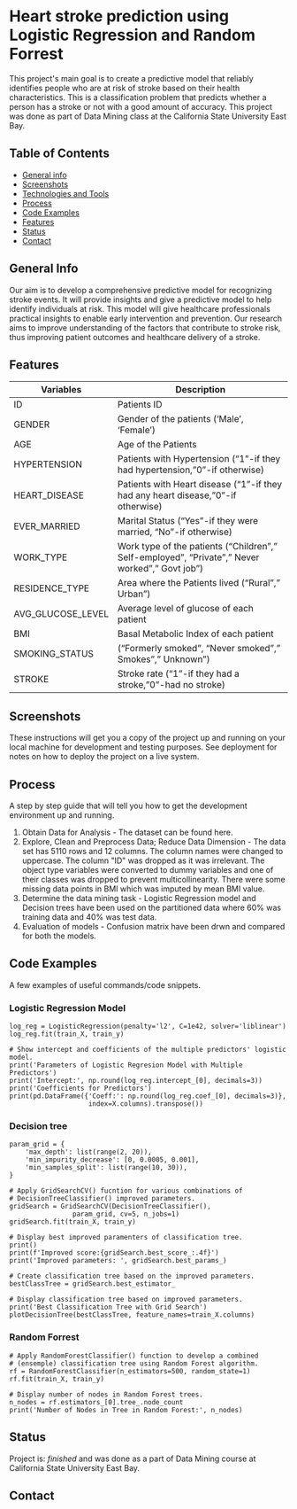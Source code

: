 # Heart stroke prediction using Logistic Regression and Random Forrest

This project's main goal is to create a predictive model that reliably identifies people who are at risk of stroke based on their health characteristics. This is a classification problem that predicts whether a person has a stroke or not with a good amount of accuracy. This project was done as part of Data Mining class at the California State University East Bay.

## Table of Contents
* [General info](#general-info)
* [Screenshots](#screenshots)
* [Technologies and Tools](#technologies-and-tools)
* [Process](#process)
* [Code Examples](#code-examples)
* [Features](#features)
* [Status](#status)
* [Contact](#contact)

## General Info
Our aim is to develop a comprehensive predictive model for recognizing stroke events. It will provide insights and give a predictive model to help identify individuals at risk. This model will give healthcare professionals practical insights to enable early intervention and prevention. Our research aims to improve understanding of the factors that contribute to stroke risk, thus improving patient outcomes and healthcare delivery of a stroke. 

## Features
| Variables | Description |
| --- | --- |
| ID | Patients ID|
| GENDER | Gender of the patients (‘Male’, ‘Female’)|
| AGE | Age of the Patients |
| HYPERTENSION | Patients with Hypertension (“1”-if they had hypertension,”0”-if otherwise) |
| HEART_DISEASE | Patients with Heart disease (“1”-if they had any heart disease,”0”-if otherwise) |
| EVER_MARRIED | Marital Status (“Yes”-if they were married, “No”-if otherwise) |
| WORK_TYPE | Work type of the patients (“Children”,” Self-employed”, “Private”,” Never worked”,” Govt job”) |
| RESIDENCE_TYPE | Area where the Patients lived (“Rural”,” Urban”) |
| AVG_GLUCOSE_LEVEL | Average level of glucose of each patient |
| BMI | Basal Metabolic Index of each patient |
| SMOKING_STATUS | (“Formerly smoked”, “Never smoked”,” Smokes”,” Unknown”) |
| STROKE | Stroke rate (“1”-if they had a stroke,”0”-had no stroke) |


## Screenshots

These instructions will get you a copy of the project up and running on your local machine for development and testing purposes. See deployment for notes on how to deploy the project on a live system.


## Process

A step by step guide that will tell you how to get the development environment up and running.

1.	Obtain Data for Analysis - The dataset can be found here.
2.	Explore, Clean and Preprocess Data; Reduce Data Dimension - The data set has 5110 rows and 12 columns. The column names were changed to uppercase. The column "ID" was dropped as it was irrelevant. The object type variables were converted to dummy      variables and one of their classes was dropped to prevent multicollinearity.
    There were some missing data points in BMI which was imputed by mean BMI value.
3. Determine the data mining task - Logistic Regression model and Decision trees have been used on the partitioned data where 60% was training data and 40% was test data.
4. Evaluation of models - Confusion matrix have been drwn and compared for both the models.
   

## Code Examples

A few examples of useful commands/code snippets.

### Logistic Regression Model
```
log_reg = LogisticRegression(penalty='l2', C=1e42, solver='liblinear')
log_reg.fit(train_X, train_y)

# Show intercept and coefficients of the multiple predictors' logistic model.
print('Parameters of Logistic Regresion Model with Multiple Predictors')
print('Intercept:', np.round(log_reg.intercept_[0], decimals=3))
print('Coefficients for Predictors')
print(pd.DataFrame({'Coeff:': np.round(log_reg.coef_[0], decimals=3)}, 
                    index=X.columns).transpose())
```
### Decision tree 
```
param_grid = {
    'max_depth': list(range(2, 20)),  
    'min_impurity_decrease': [0, 0.0005, 0.001], 
    'min_samples_split': list(range(10, 30)),
}

# Apply GridSearchCV() fucntion for various combinations of
# DecisionTreeClassifier() improved parameters. 
gridSearch = GridSearchCV(DecisionTreeClassifier(), 
                param_grid, cv=5, n_jobs=1)
gridSearch.fit(train_X, train_y)

# Display best improved paramenters of classification tree. 
print()
print(f'Improved score:{gridSearch.best_score_:.4f}')
print('Improved parameters: ', gridSearch.best_params_)

# Create classification tree based on the improved parameters.
bestClassTree = gridSearch.best_estimator_

# Display classification tree based on improved parameters.
print('Best Classification Tree with Grid Search')
plotDecisionTree(bestClassTree, feature_names=train_X.columns)
```
### Random Forrest
```
# Apply RandomForestClassifier() function to develop a combined
# (ensemple) classification tree using Random Forest algorithm.
rf = RandomForestClassifier(n_estimators=500, random_state=1)
rf.fit(train_X, train_y)

# Display number of nodes in Random Forest trees.
n_nodes = rf.estimators_[0].tree_.node_count
print('Number of Nodes in Tree in Random Forest:', n_nodes)
```

## Status

Project is: _finished_ and was done as a part of Data Mining course at California State University East Bay.

## Contact
